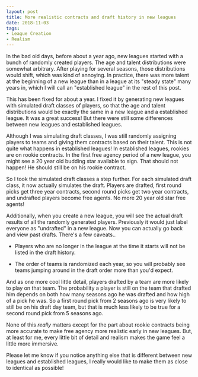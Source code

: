 ```yaml
---
layout: post
title: More realistic contracts and draft history in new leagues
date: 2018-11-03
tags:
- League Creation
- Realism
---
```


In the bad old days, before about a year ago, new leagues started with a bunch of randomly created players. The age and talent distributions were somewhat arbitrary. After playing for several seasons, those distributions would shift, which was kind of annoying. In practice, there was more talent at the beginning of a new league than in a league at its "steady state" many years in, which I will call an "established league" in the rest of this post.

This has been fixed for about a year. I fixed it by generating new leagues with simulated draft classes of players, so that the age and talent distributions would be exactly the same in a new league and a established league. It was a great success! But there were still some differences between new leagues and established leagues.

<!--more-->

Although I was simulating draft classes, I was still randomly assigning players to teams and giving them contracts based on their talent. This is not quite what happens in established leagues! In established leagues, rookies are on rookie contracts. In the first free agency period of a new league, you might see a 20 year old budding star available to sign. That should not happen! He should still be on his rookie contract.

So I took the simulated draft classes a step further. For each simulated draft class, it now actually simulates the draft. Players are drafted, first round picks get three year contracts, second round picks get two year contracts, and undrafted players become free agents. No more 20 year old star free agents!

Additionally, when you create a new league, you will see the actual draft results of all the randomly generated players. Previously it would just label everyone as "undrafted" in a new league. Now you can actually go back and view past drafts. There's a few caveats..

* Players who are no longer in the league at the time it starts will not be listed in the draft history.

* The order of teams is randomized each year, so you will probably see teams jumping around in the draft order more than you'd expect.

And as one more cool little detail, players drafted by a team are more likely to play on that team. The probability a player is still on the team that drafted him depends on both how many seasons ago he was drafted and how high of a pick he was. So a first round pick from 2 seasons ago is very likely to still be on his draft day team, but that is much less likely to be true for a second round pick from 5 seasons ago.

None of this *really* matters except for the part about rookie contracts being more accurate to make free agency more realistic early in new leagues. But, at least for me, every little bit of detail and realism makes the game feel a little more immersive.

Please let me know if you notice anything else that is different between new leagues and established leagues, I really would like to make them as close to identical as possible!
